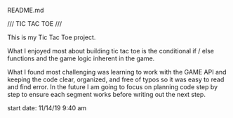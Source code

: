 README.md

/// TIC TAC TOE ///

This is my Tic Tac Toe project.

What I enjoyed most about building tic tac toe is the conditional if / else
functions and the game logic inherent in the game.

What I found most challenging was learning to work with the GAME API and keeping
the code clear, organized, and free of typos so it was easy to read and find error.
In the future I am going to focus on planning code step by step to ensure each segment
works before writing out the next step.

start date: 11/14/19 9:40 am
